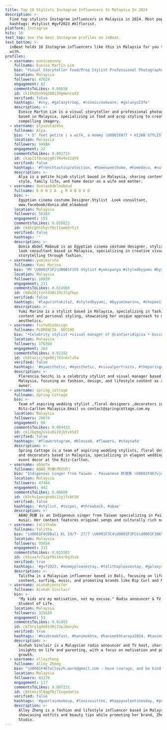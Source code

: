 ```yaml
---
title: Top 10 Stylists Instagram Influencers In Malaysia In 2024
description: >-
  Find top stylists Instagram influencers in Malaysia in 2024. Most popular
  hashtags: #stylist #gvf2023 #klflorist.
platform: Instagram
hits: 16
text_top: See the best Instagram profiles on inBeat.
text_bottom: >-
  inBeat holds 16 Instagram influencers like this in Malaysia for you to connect
  with.
profiles:
  - username: euniceeunny
    fullname: Eunice Martin Lim
    bio: "Visual Storyteller Food/Prop Stylist Professional Photographer ✉️ eunice@tmlproduction.co \U0001F1F2\U0001F1FE KUL/Penang"
    location: Malaysia
    followers: 47624
    engagement: 82
    commentsToLikes: 0.04658
    id: ck14hd5n99q2b0i19gmwncvd3
    verified: false
    hashtags: '#cny, #galaxytroop, #cosmiccookware, #galaxys23fe'
    description: >-
      Eunice Martin Lim is a visual storyteller and professional photographer
      based in Malaysia, specializing in food and prop styling to create
      compelling imagery.
  - username: alyazulaikha_
    fullname: Alya.
    bio: "• 5' feet petite | a wife, a mommy \U0001FA77 • HIJAB STYLIST @lilitbyalya"
    location: Malaysia
    followers: 94984
    engagement: 22
    commentsToLikes: 0.001715
    id: ckap11f8vspjg0i78w9a11qtb
    verified: false
    hashtags: '#frenchtasticprotection, #homesweethome, #homedeco, #nutox'
    description: >-
      Alya is a petite hijab stylist based in Malaysia, sharing content on
      style, family life, and home decor as a wife and mother.
  - username: doniaabdelmaboud
    fullname: D O N I A  ع M A B O U D
    bio: >-
      Egyptian cinema costume Designer،Stylist ،Look consultant,
      www.facebook/donia abd elmaboud
    location: Malaysia
    followers: 58263
    engagement: 155
    commentsToLikes: 0.016823
    id: ck5hcghh1hycf0i11vmb5r5j3
    verified: false
    hashtags: ''
    description: >-
      Donia Abdel Maboud is an Egyptian cinema costume designer, stylist, and
      look consultant based in Malaysia, specializing in creative visual
      storytelling through fashion.
  - username: yumimarina
    fullname: Yumi Marina
    bio: "MY \U0001F1F2\U0001F1FE Stylist #yumipunya #styledbyyumi #byyumimarina For Bookings yumimimarinara@yahoo.com"
    location: Malaysia
    followers: 18828
    engagement: 211
    commentsToLikes: 0.014968
    id: ck0w2djtzntda0i19z3lqfbwc
    verified: false
    hashtags: '#lagucintakita2, #styledbyyumi, #byyumimarina, #shopee1111bigsale'
    description: >-
      Yumi Marina is a stylist based in Malaysia, specializing in fashion
      content and personal styling, showcasing her unique approach to modern
      aesthetics.
  - username: fsstudiodesign
    fullname: FLORENCIA  SECCHI
    bio: "•Celebrity stylist •visual manager of @cantieridipisa • business owner @lavelatirrenia @fb.mediterranean \U0001F449\U0001F3FB\U0001F4E9 florenciasecchi@hotmail.com \U0001F448\U0001F3FB Italy \U0001F1EE\U0001F1F9"
    location: Malaysia
    followers: 176394
    engagement: 264
    commentsToLikes: 0.02182
    id: ck8tazicjtqo90j781ndxlu5a
    verified: false
    hashtags: '#myaesthetic, #myesthetic, #visualportraits, #theparisguru'
    description: >-
      Florencia Secchi is a celebrity stylist and visual manager based in
      Malaysia, focusing on fashion, design, and lifestyle content as a business
      owner.
  - username: spring_cottage
    fullname: Spring Cottage
    bio: >-
      Team of aspiring wedding stylist ,floral designers ,decorators in the
      Ritz-Carlton Malaysia.Email us contact@springcottage.com.my
    location: Malaysia
    followers: 28674
    engagement: 90
    commentsToLikes: 0.004433
    id: ck13bg9q2va1v0i19jbtvh5d7
    verified: false
    hashtags: '#flowerstagram, #blessed, #flowers, #staysafe'
    description: >-
      Spring Cottage is a team of aspiring wedding stylists, floral designers,
      and decorators based in Malaysia, specializing in elegant wedding and
      event decor at the Ritz-Carlton.
  - username: abaotw
    fullname: ABAO_阿爆(阿仍仍)
    bio: "Indigenous singer from Taiwan . Paiwanese 排灣族 \U0001F4E7vjdust@gmail.com \U0001F4C0New single新單曲 《zaljum水》lyrics mv Out Now ⬇️⬇️"
    location: Malaysia
    followers: 47404
    engagement: 442
    commentsToLikes: 0.00609
    id: ck5chu1pargne0i11yjfsbt5b
    verified: false
    hashtags: '#stylist, #taipei, #throwback, #abao'
    description: >-
      ABAO_阿爆 is an Indigenous singer from Taiwan specializing in Paiwanese
      music. Her content features original songs and culturally rich narratives.
  - username: talithabe
    fullname: Talitha.
    bio: "\U0001F4CDBali KL 19/7- 27/7 \U0001F3C4\U0001F3FC‍♀️\U0001F30A\U0001F3B8\U0001F3B6 • • @ripcurlmy “RCTALI” 15% @myprotein “TALITHA” 60% @casetify_my “15TALITHABE”"
    location: Malaysia
    followers: 95854
    engagement: 315
    commentsToLikes: 0.015501
    id: ck5zuafv71zpf0i14vr8q31vk
    verified: true
    hashtags: '#gvf2023, #mummypleasestay, #talithapleasestay, #galaxyspacemy'
    description: >-
      Talitha is a Malaysian influencer based in Bali, focusing on lifestyle
      content, surfing, music, and promoting brands like Rip Curl and MyProtein.
  - username: aishahjennifer
    fullname: Aishah Sinclair
    bio: >-
      "My kids are my motivation, not my excuse." Radio announcer & TV host.
      Student of Life.
    location: Malaysia
    followers: 325639
    engagement: 53
    commentsToLikes: 0.01493
    id: ckf5ry1gde81d0j23pibwvykc
    verified: true
    hashtags: '#mixbreakfast, #hanimokhta, #hanimokhtaraya2024, #hanimokhtaprimadonna'
    description: >-
      Aishah Sinclair is a Malaysian radio announcer and TV host, sharing
      insights on life and parenting, with a focus on motivation and personal
      growth.
  - username: alleyzheng
    fullname: Alley Zheng
    bio: "\U0001F4E7alleyzh.work@gmail.com - Have courage, and be kind. Store @zheng_studio Click #alleysoutfit"
    location: Malaysia
    followers: 83270
    engagement: 117
    commentsToLikes: 0.007231
    id: ck6tmxs3l8qgf0j71xqadatio
    verified: false
    hashtags: '#guerlainmakeup, #louisvuitton, #happyvalentinesday, #poodlecznbd'
    description: >-
      Alley Zheng is a fashion and lifestyle influencer based in Malaysia,
      showcasing outfits and beauty tips while promoting her brand, Zheng
      Studio.
---
```


